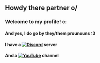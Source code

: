 ## Howdy there partner o/
### Welcome to my profile! c:
#### And yes, I do go by they/them prounouns :3
#### I have a [![Discord](https://img.shields.io/badge/Discord-%237289DA.svg?logo=discord&logoColor=white)](https://discord.gg/https://discord.gg/8r9t8uTNJh) server

#### And a [![YouTube](https://img.shields.io/badge/YouTube-%23FF0000.svg?logo=YouTube&logoColor=white)](https://www.youtube.com/channel/UCDXmggL5ffzP565yWx3GxeQ) channel 



<!--
**Dymusic/Dymusic** is a ✨ _special_ ✨ repository because its `README.md` (this file) appears on your GitHub profile.

Here are some ideas to get you started:

- 🔭 I’m currently working on ...
- 🌱 I’m currently learning ...
- 👯 I’m looking to collaborate on ...
- 🤔 I’m looking for help with ...
- 💬 Ask me about ...
- 📫 How to reach me: ...
- 😄 Pronouns: ...
- ⚡ Fun fact: ...
-->
